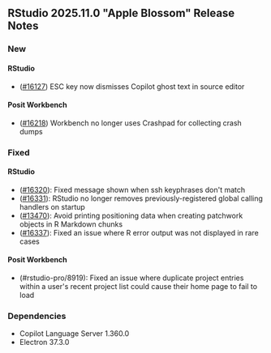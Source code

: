 ## RStudio 2025.11.0 "Apple Blossom" Release Notes

### New
#### RStudio
- ([#16127](https://github.com/rstudio/rstudio/issues/16127)) ESC key now dismisses Copilot ghost text in source editor

#### Posit Workbench
- ([#16218](https://github.com/rstudio/rstudio/issues/16218)) Workbench no longer uses Crashpad for collecting crash dumps

### Fixed
#### RStudio
- ([#16320](https://github.com/rstudio/rstudio/issues/16320)): Fixed message shown when ssh keyphrases don't match
- ([#16331](https://github.com/rstudio/rstudio/issues/16331)): RStudio no longer removes previously-registered global calling handlers on startup
- ([#13470](https://github.com/rstudio/rstudio/issues/13470)): Avoid printing positioning data when creating patchwork objects in R Markdown chunks
- ([#16337](https://github.com/rstudio/rstudio/issues/16337)): Fixed an issue where R error output was not displayed in rare cases

#### Posit Workbench
- (#rstudio-pro/8919): Fixed an issue where duplicate project entries within a user's recent project list could cause their home page to fail to load

### Dependencies
- Copilot Language Server 1.360.0
- Electron 37.3.0
